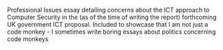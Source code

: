 Professional Issues essay detailing concerns about the ICT approach to Computer Security in the (as of the time of writing the report) forthcoming UK government ICT proposal. Included to showcase that I am not just a code monkey - I sometimes write boring essays about politics concerning code monkeys
